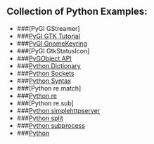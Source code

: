 ## Collection of Python Examples:

- ###[PyGI GStreamer]
- ###[PyGI GTK Tutorial](http://python-gtk-3-tutorial.readthedocs.io/)
- ###[PyGI GnomeKeyring](PythonGIGnomeKeyring.md)
- ###[PyGI GtkStatusIcon]
- ###[PyGObject API](https://lazka.github.io/pgi-docs/)
- ###[Python Dictionary](PythonDictionary.md)
- ###[Python Sockets](http://pleac.sourceforge.net/pleac_python/sockets.html)
- ###[Python Syntax](PythonSyntax.md)
- ###[Python re.match]
- ###[Python re](PythonRe.md)
- ###[Python re.sub]
- ###[Python simplehttpserver](Pythonsimplehttpserver.md)
- ###[Python split](Pythonsplit.md)
- ###[Python subprocess](Pythonsubprocess.md)
- ###[Python](Python.md)